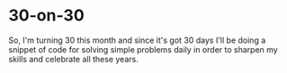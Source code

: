# 30-on-30
So, I'm turning 30 this month and since it's got 30 days I'll be doing a snippet of code for solving simple problems daily in order to sharpen my skills and celebrate all these years.
